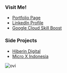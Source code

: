  ### Visit Me!

<ul>
 <li><a href="https://blessseeker.github.io" target="_blank">Portfolio Page</a></li>
 <li><a href="https://linkedin.com/in/kamaludin-khoir/" target="_blank">LinkedIn Profile</a></li>
 <li><a href="https://www.cloudskillsboost.google/public_profiles/1c2cc1a4-8665-437b-9ff6-51fcc7254262" target="_blank">Google Cloud Skill Boost</a></li>
</ul>

### Side Projects

<ul>
 <li><a href="https://github.com/hiberin" target="_blank">Hiberin Digital</a></li>
 <li><a href="https://microx-indonesia.com" target="_blank">Micro X Indonesia</a></li>
</ul>


<img src="https://github-readme-stats.vercel.app/api/top-langs?username=blessseeker&show_icons=true&layout=compact&theme=chartreuse-dark" alt="ovi" />
